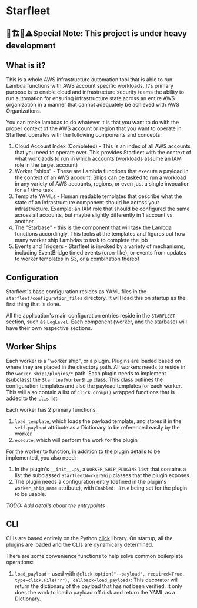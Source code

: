 # Starfleet

## 🚧🏗️👷⚠️Special Note: This project is under heavy development

## What is it?
This is a whole AWS infrastructure automation tool that is able to run Lambda functions with AWS account specific workloads.
It's primary purpose is to enable cloud and infrastructure security teams the ability to run automation for ensuring infrastructure
state across an entire AWS organization in a manner that cannot adequately be achieved with AWS Organizations.

You can make lambdas to do whatever it is that you want to do with the proper context of the AWS account or region that you want
to operate in. Starfleet operates with the following components and concepts:

1. Cloud Account Index (Completed) - This is an index of all AWS accounts that you need to operate over. This provides Starfleet with the context
   of what worklaods to run in which accounts (workloads assume an IAM role in the target account)
2. Worker "ships" - These are Lambda functions that execute a payload in the context of an AWS account. Ships can be tasked to run a workload in any
   variety of AWS accounts, regions, or even just a single invocation for a 1 time task
3. Template YAMLs - Human readable templates that describe what the state of an infrastructure component should be across your infrastructure.
   Example: an IAM role that should be configured the same across all accounts, but maybe slightly differently in 1 account vs. another.
4. The "Starbase" - this is the component that will task the Lambda functions accordingly. This looks at the templates and figures out how many
   worker ship Lambdas to task to complete the job
5. Events and Triggers - Starfleet is invoked by a variety of mechanisms, including EventBridge timed events (cron-like), or events from updates to
   worker templates in S3, or a combination thereof

## Configuration
Starfleet's base configuration resides as YAML files in the `starfleet/configuration_files` directory. It will load this on startup as the first thing that is done.

All the application's main configuration entries reside in the `STARFLEET` section, such as `LogLevel`. Each component (worker, and the starbase) will have their own
respective sections.

## Worker Ships
Each worker is a "worker ship", or a plugin. Plugins are loaded based on where they are placed in the directory path. All workers needs to reside in the
`worker_ships/plugins/*` path. Each plugin needs to implement (subclass) the `StarfleetWorkerShip` class. This class outlines the configuration templates
and also the payload templates for each worker. This will also contain a list of `click.group()` wrapped functions that is added to the `clis` list.

Each worker has 2 primary functions:
1. `load_template`, which loads the payload template, and stores it in the `self.payload` attribute as a Dictionary to be referenced easily by the worker
2. `execute`, which will perform the work for the plugin

For the worker to function, in addition to the plugin details to be implemented, you also need:
1. In the plugin's `__init__.py`, a `WORKER_SHIP_PLUGINS` `list` that contains a list the subclassed `StarfleetWorkerShip` classes that the plugin exposes.
2. The plugin needs a configuration entry (defined in the plugin's `worker_ship_name` attribute), with `Enabled: True` being set for the plugin to be usable.

_TODO: Add details about the entrypoints_

## CLI
CLIs are based entirely on the Python [click](https://click.palletsprojects.com) library. On startup, all the plugins are loaded and the CLIs are dynamically determined.

There are some convenience functions to help solve common boilerplate operations:
1. `load_payload` - used with `@click.option("--payload", required=True, type=click.File("r"), callback=load_payload)`: This decorator will return the dictionary of the payload
    that has _not_ been verified. It only does the work to load a payload off disk and return the YAML as a Dictionary.
